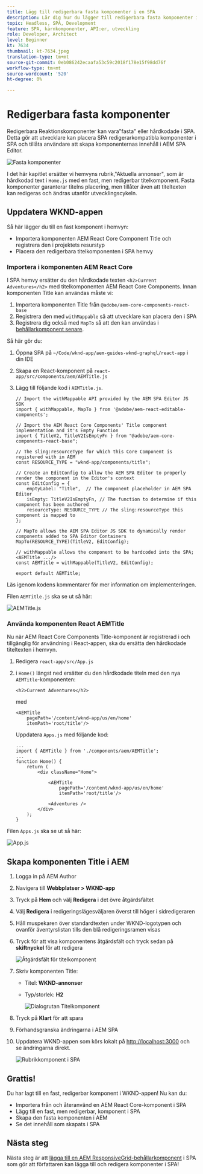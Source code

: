 ```yaml
---
title: Lägg till redigerbara fasta komponenter i en SPA
description: Lär dig hur du lägger till redigerbara fasta komponenter i en SPA.
topic: Headless, SPA, Development
feature: SPA, kärnkomponenter, API:er, utveckling
role: Developer, Architect
level: Beginner
kt: 7634
thumbnail: kt-7634.jpeg
translation-type: tm+mt
source-git-commit: 0eb086242ecaafa53c59c2018f178e15f98dd76f
workflow-type: tm+mt
source-wordcount: '520'
ht-degree: 0%

---
```



# Redigerbara fasta komponenter

Redigerbara Reaktionskomponenter kan vara&quot;fasta&quot; eller hårdkodade i SPA. Detta gör att utvecklare kan placera SPA redigerarkompatibla komponenter i SPA och tillåta användare att skapa komponenternas innehåll i AEM SPA Editor.

![Fasta komponenter](./assets/spa-fixed-component/intro.png)

I det här kapitlet ersätter vi hemvyns rubrik,&quot;Aktuella annonser&quot;, som är hårdkodad text i `Home.js` med en fast, men redigerbar titelkomponent. Fasta komponenter garanterar titelns placering, men tillåter även att titeltexten kan redigeras och ändras utanför utvecklingscykeln.

## Uppdatera WKND-appen

Så här lägger du till en fast komponent i hemvyn:

+ Importera komponenten AEM React Core Component Title och registrera den i projektets resurstyp
+ Placera den redigerbara titelkomponenten i SPA hemvy

### Importera i komponenten AEM React Core

I SPA hemvy ersätter du den hårdkodade texten `<h2>Current Adventures</h2>` med titelkomponenten AEM React Core Components. Innan komponenten Title kan användas måste vi:

1. Importera komponenten Title från `@adobe/aem-core-components-react-base`
1. Registrera den med `withMappable` så att utvecklare kan placera den i SPA
1. Registrera dig också med `MapTo` så att den kan användas i [behållarkomponent senare](./spa-container-component.md).

Så här gör du:

1. Öppna SPA på `~/Code/wknd-app/aem-guides-wknd-graphql/react-app` i din IDE
1. Skapa en React-komponent på `react-app/src/components/aem/AEMTitle.js`
1. Lägg till följande kod i `AEMTitle.js`.

   ```
   // Import the withMappable API provided by the AEM SPA Editor JS SDK
   import { withMappable, MapTo } from '@adobe/aem-react-editable-components';
   
   // Import the AEM React Core Components' Title component implementation and it's Empty Function 
   import { TitleV2, TitleV2IsEmptyFn } from "@adobe/aem-core-components-react-base";
   
   // The sling:resourceType for which this Core Component is registered with in AEM
   const RESOURCE_TYPE = "wknd-app/components/title";
   
   // Create an EditConfig to allow the AEM SPA Editor to properly render the component in the Editor's context
   const EditConfig = {    
       emptyLabel: "Title",  // The component placeholder in AEM SPA Editor
       isEmpty: TitleV2IsEmptyFn, // The function to determine if this component has been authored
       resourceType: RESOURCE_TYPE // The sling:resourceType this component is mapped to
   };
   
   // MapTo allows the AEM SPA Editor JS SDK to dynamically render components added to SPA Editor Containers
   MapTo(RESOURCE_TYPE)(TitleV2, EditConfig);
   
   // withMappable allows the component to be hardcoded into the SPA; <AEMTitle .../>
   const AEMTitle = withMappable(TitleV2, EditConfig);
   
   export default AEMTitle;
   ```

Läs igenom kodens kommentarer för mer information om implementeringen.

Filen `AEMTitle.js` ska se ut så här:

![AEMTitle.js](./assets/spa-fixed-component/aem-title-js.png)

### Använda komponenten React AEMTitle

Nu när AEM React Core Components Title-komponent är registrerad i och tillgänglig för användning i React-appen, ska du ersätta den hårdkodade titeltexten i hemvyn.

1. Redigera `react-app/src/App.js`
1. i `Home()` längst ned ersätter du den hårdkodade titeln med den nya `AEMTitle`-komponenten:

   ```
   <h2>Current Adventures</h2>
   ```

   med

   ```
   <AEMTitle
       pagePath='/content/wknd-app/us/en/home' 
       itemPath='root/title'/>
   ```

   Uppdatera `Apps.js` med följande kod:

   ```
   ...
   import { AEMTitle } from './components/aem/AEMTitle';
   ...
   function Home() {
       return (
           <div className="Home">
   
               <AEMTitle
                   pagePath='/content/wknd-app/us/en/home' 
                   itemPath='root/title'/>
   
               <Adventures />
           </div>
       );
   }
   ```

Filen `Apps.js` ska se ut så här:

![App.js](./assets/spa-fixed-component/app-js.png)

## Skapa komponenten Title i AEM

1. Logga in på AEM Author
1. Navigera till __Webbplatser > WKND-app__
1. Tryck på __Hem__ och välj __Redigera__ i det övre åtgärdsfältet
1. Välj __Redigera__ i redigeringslägesväljaren överst till höger i sidredigeraren
1. Håll muspekaren över standardtexten under WKND-logotypen och ovanför äventyrslistan tills den blå redigeringsramen visas
1. Tryck för att visa komponentens åtgärdsfält och tryck sedan på __skiftnyckel__ för att redigera

   ![Åtgärdsfält för titelkomponent](./assets/spa-fixed-component/title-action-bar.png)

1. Skriv komponenten Title:
   + Titel: __WKND-annonser__
   + Typ/storlek: __H2__

      ![Dialogrutan Titelkomponent](./assets/spa-fixed-component/title-dialog.png)

1. Tryck på __Klart__ för att spara
1. Förhandsgranska ändringarna i AEM SPA
1. Uppdatera WKND-appen som körs lokalt på [http://localhost:3000](http://localhost:3000) och se ändringarna direkt.

   ![Rubrikkomponent i SPA](./assets/spa-fixed-component/title-final.png)

## Grattis!

Du har lagt till en fast, redigerbar komponent i WKND-appen! Nu kan du:

+ Importera från och återanvänd en AEM React Core-komponent i SPA
+ Lägg till en fast, men redigerbar, komponent i SPA
+ Skapa den fasta komponenten i AEM
+ Se det innehåll som skapats i SPA

## Nästa steg

Nästa steg är att [lägga till en AEM ResponsiveGrid-behållarkomponent](./spa-container-component.md) i SPA som gör att författaren kan lägga till och redigera komponenter i SPA!
